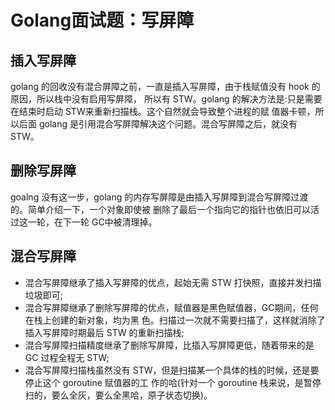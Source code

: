 # Golang面试题：写屏障

## 插入写屏障

golang 的回收没有混合屏障之前，一直是插入写屏障，由于栈赋值没有 hook 的原因，所以栈中没有启用写屏障， 所以有 STW。golang 的解决方法是:只是需要在结束时启动 STW来重新扫描栈。这个自然就会导致整个进程的赋 值器卡顿，所以后面 golang 是引用混合写屏障解决这个问题。混合写屏障之后，就没有 STW。


## 删除写屏障

goalng 没有这一步，golang 的内存写屏障是由插入写屏障到混合写屏障过渡的。简单介绍一下，一个对象即使被 删除了最后一个指向它的指针也依旧可以活过这一轮，在下一轮 GC中被清理掉。

## 混合写屏障

- 混合写屏障继承了插入写屏障的优点，起始无需 STW 打快照，直接并发扫描垃圾即可; 
-  混合写屏障继承了删除写屏障的优点，赋值器是黑色赋值器，GC期间，任何在栈上创建的新对象，均为黑 色。扫描过一次就不需要扫描了，这样就消除了插入写屏障时期最后 STW 的重新扫描栈; 
- 混合写屏障扫描精度继承了删除写屏障，比插入写屏障更低，随着带来的是 GC 过程全程无 STW; 
- 混合写屏障扫描栈虽然没有 STW，但是扫描某一个具体的栈的时候，还是要停止这个 goroutine 赋值器的工 作的哈(针对一个 goroutine 栈来说，是暂停扫的，要么全灰，要么全黑哈，原子状态切换)。
